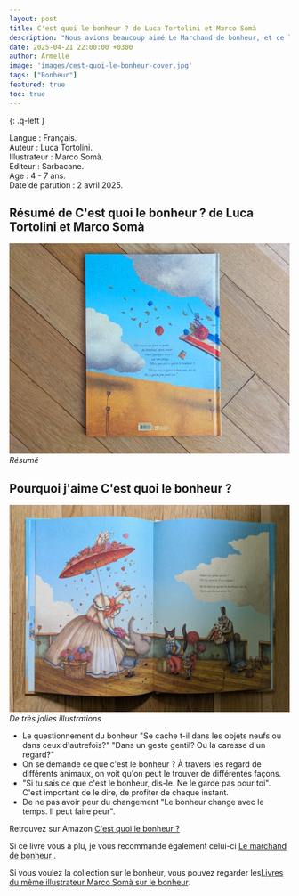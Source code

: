 ```yaml
---
layout: post
title: C'est quoi le bonheur ? de Luca Tortolini et Marco Somà 
description: "Nous avions beaucoup aimé Le Marchand de bonheur, et ce livre est dans le même thème. Il invite, lui aussi, à se poser cette question : c’est quoi, le bonheur ?"
date: 2025-04-21 22:00:00 +0300
author: Armelle
image: 'images/cest-quoi-le-bonheur-cover.jpg'
tags: ["Bonheur"]
featured: true
toc: true
---
```


{: .q-left }

Langue : Français.      
Auteur : Luca Tortolini.    
Illustrateur :  Marco Somà.          
Editeur : Sarbacane.       
Age : 4 - 7 ans.  
Date de parution : 2 avril 2025.

## Résumé de C'est quoi le bonheur ? de Luca Tortolini et Marco Somà 

![Résumé](images/cest-quoi-le-bonheur-resume.jpg)
*Résumé*

## Pourquoi j'aime C'est quoi le bonheur ?

![De très jolies illustrations](images/cest-quoi-le-bonheur-int.jpg)
*De très jolies illustrations*
- Le questionnement du bonheur "Se cache t-il dans les objets neufs ou dans ceux d'autrefois?" "Dans un geste gentil? Ou la caresse d'un regard?"
-  On se demande ce que c'est le bonheur ? À travers les regard de différents animaux, on voit qu'on peut le trouver de différentes façons. 
- "Si tu sais ce que c'est le bonheur, dis-le. Ne le garde pas pour toi". C'est important de le dire, de profiter de chaque instant.
- De ne pas avoir peur du changement "Le bonheur change avec le temps. Il peut faire peur". 

Retrouvez sur Amazon [C'est quoi le bonheur ?](https://amzn.to/4j7s1kQ) 

Si ce livre vous a plu, je vous recommande également celui-ci [Le marchand de bonheur ](https://ludichou.com/le-marchand-de-bonheur). 

Si vous voulez la collection sur le bonheur, vous pouvez regarder les[Livres du même illustrateur Marco Somà sur le bonheur](images/livres-de-marco-somà-bonheur.jpg).  